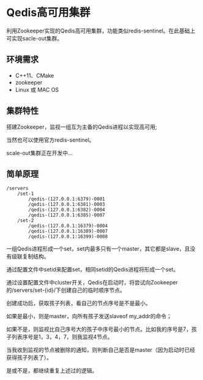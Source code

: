 # Qedis高可用集群

利用Zookeeper实现的Qedis高可用集群，功能类似redis-sentinel。在此基础上可实现sacle-out集群。

## 环境需求
* C++11、CMake
* zookeeper
* Linux 或 MAC OS

## 集群特性
 搭建Zookeeper，监视一组互为主备的Qedis进程以实现高可用;

 当然也可以使用官方redis-sentinel。

 scale-out集群正在开发中...

## 简单原理

    /servers
        /set-1
            /qedis-(127.0.0.1:6379)-0001
            /qedis-(127.0.0.1:6381)-0003
            /qedis-(127.0.0.1:6382)-0004
            /qedis-(127.0.0.1:6385)-0007
        /set-2
            /qedis-(127.0.0.1:16379)-0004
            /qedis-(127.0.0.1:16389)-0007
            /qedis-(127.0.0.1:16399)-0008

 一组Qedis进程形成一个set，set内最多只有一个master，其它都是slave，且没有级联复制结构。

 通过配置文件中setid来配置set，相同setid的Qedis进程将形成一个set。

 通过设置配置文件中cluster开关，Qedis在启动时，将尝试向Zookeeper的/servers/set-{id}/下创建自己的临时顺序节点。

 创建成功后，获取孩子列表，看自己的节点序号是不是最小。

 如果是最小，则是master，向所有孩子发送slaveof my_addr的命令；

 如果不是，则监视比自己序号大的孩子中序号最小的节点。比如我的序号是7，孩子列表序号是1，3，4，7，则我监视4节点。

 当我收到监视的节点被删除的通知，则判断自己是否是master（因为启动时已经获得孩子列表了）。

 是或不是，都继续重复上述过的逻辑。
